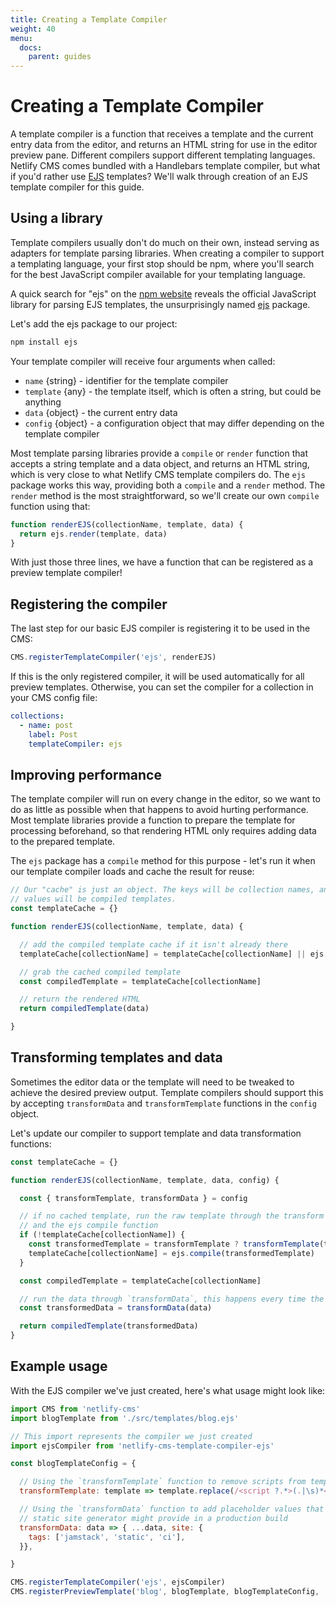 ```yaml
---
title: Creating a Template Compiler
weight: 40
menu:
  docs:
    parent: guides
---
```


# Creating a Template Compiler

A template compiler is a function that receives a template and the current entry data from the
editor, and returns an HTML string for use in the editor preview pane. Different compilers support
different templating languages. Netlify CMS comes bundled with a Handlebars template compiler, but
what if you'd rather use [EJS](http://ejs.co/) templates? We'll walk through creation of an EJS
template compiler for this guide.

## Using a library

Template compilers usually don't do much on their own, instead serving as adapters for
template parsing libraries. When creating a compiler to support a templating language, your first stop
should be npm, where you'll search for the best JavaScript compiler available for your templating
language.

A quick search for "ejs" on the [npm website](https://www.npmjs.com/search?q=ejs) reveals the
official JavaScript library for parsing EJS templates, the unsurprisingly named
[ejs](https://www.npmjs.com/package/ejs) package.

Let's add the ejs package to our project:

```bash
npm install ejs
```

Your template compiler will receive four arguments when called:

- `name` {string} - identifier for the template compiler
- `template` {any} - the template itself, which is often a string, but could be anything
- `data` {object} - the current entry data
- `config` {object} - a configuration object that may differ depending on the template compiler

Most template parsing libraries provide a `compile` or `render` function that accepts a string
template and a data object, and returns an HTML string, which is very close to what Netlify CMS
template compilers do. The `ejs` package works this way, providing both a `compile` and a
`render` method. The `render` method is the most straightforward, so we'll create our own `compile`
function using that:

```js
function renderEJS(collectionName, template, data) {
  return ejs.render(template, data)
}
```

With just those three lines, we have a function that can be registered as a preview template
compiler!

## Registering the compiler

The last step for our basic EJS compiler is registering it to be used in the CMS:

```js
CMS.registerTemplateCompiler('ejs', renderEJS)
```

If this is the only registered compiler, it will be used automatically for all preview templates.
Otherwise, you can set the compiler for a collection in your CMS config file:

```yaml
collections:
  - name: post
    label: Post
    templateCompiler: ejs
```

## Improving performance

The template compiler will run on every change in the editor, so we want to do as little as possible
when that happens to avoid hurting performance. Most template libraries provide a function to
prepare the template for processing beforehand, so that rendering HTML only requires adding data to
the prepared template.

The `ejs` package has a `compile` method for this purpose - let's run it when our template compiler
loads and cache the result for reuse:

```js
// Our "cache" is just an object. The keys will be collection names, and the
// values will be compiled templates.
const templateCache = {}

function renderEJS(collectionName, template, data) {

  // add the compiled template cache if it isn't already there
  templateCache[collectionName] = templateCache[collectionName] || ejs.compile(template)

  // grab the cached compiled template
  const compiledTemplate = templateCache[collectionName]

  // return the rendered HTML
  return compiledTemplate(data)

}
```

## Transforming templates and data

Sometimes the editor data or the template will need to be tweaked to achieve the desired preview
output. Template compilers should support this by accepting `transformData` and `transformTemplate`
functions in the `config` object.

Let's update our compiler to support template and data transformation functions:

```js
const templateCache = {}

function renderEJS(collectionName, template, data, config) {

  const { transformTemplate, transformData } = config

  // if no cached template, run the raw template through the transform function
  // and the ejs compile function
  if (!templateCache[collectionName]) {
    const transformedTemplate = transformTemplate ? transformTemplate(template) : template
    templateCache[collectionName] = ejs.compile(transformedTemplate)
  }

  const compiledTemplate = templateCache[collectionName]

  // run the data through `transformData`, this happens every time the compiler is called
  const transformedData = transformData(data)

  return compiledTemplate(transformedData)
}
```

## Example usage

With the EJS compiler we've just created, here's what usage might look like:

```js
import CMS from 'netlify-cms'
import blogTemplate from './src/templates/blog.ejs'

// This import represents the compiler we just created
import ejsCompiler from 'netlify-cms-template-compiler-ejs'

const blogTemplateConfig = {

  // Using the `transformTemplate` function to remove scripts from templates
  transformTemplate: template => template.replace(/<script ?.*>(.|\s)*<\/script>/g, ''),

  // Using the `transformData` function to add placeholder values that a
  // static site generator might provide in a production build
  transformData: data => { ...data, site: {
    tags: ['jamstack', 'static', 'ci'],
  }},

}

CMS.registerTemplateCompiler('ejs', ejsCompiler)
CMS.registerPreviewTemplate('blog', blogTemplate, blogTemplateConfig, 'ejs')
```
